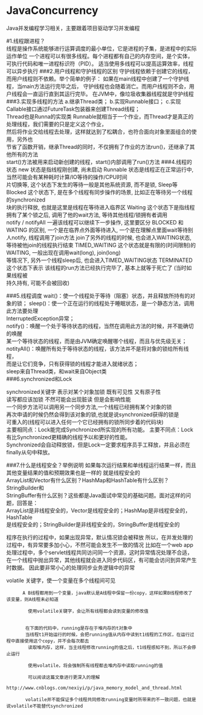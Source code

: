 # JavaConcurrency
Java并发编程学习相关，主要跟着项目驱动学习并发编程

#1.线程跟进程？<br>
线程是操作系统能够进行运算调度的最小单位，它是进程的子集，是进程中的实际运作单位
一个进程可以有很多线程。每个进程都有自己的内存空间，是个实体，可执行代码和唯一进程标识符（PID）。 
适当使用多线程可以提高运算效率，线程可以异步执行
###2.用户线程和守护线程的区别
守护线程依赖于创建它的线程，而用户线程则不依赖。举个简单的例子：
如果在main线程中创建了一个守护线程，当main方法运行完毕之后，
守护线程也会随着消亡。而用户线程则不会，用户线程会一直运行直到其运行完毕。
在JVM中，像垃圾收集器线程就是守护线程
###3.实现多线程的方法
a.继承Thread类；
b.实现Runnable接口；
c.实现Callable接口通过FutureTask包装器来创建Thread线程；<br>
Thread也是Runna的实现类
Runnable就相当于一个作业，而Thread才是真正的处理线程，我们需要的只是定义这个作业，<br>
然后将作业交给线程去处理，这样就达到了松耦合，也符合面向对象里面组合的使用，另外也<br>
节省了函数开销，继承Thread的同时，不仅拥有了作业的方法run()，还继承了其他所有的方法<br>
start()方法被用来启动新创建的线程，start()内部调用了run()方法
###4.线程的状态
   new 状态是指线程刚创建, 尚未启动
   Runnable  状态是线程正在正常运行中, 当然可能会有某种耗时计算/IO等待的操作/CPU时间<br>片切换等, 这个状态下发生的等待一般是其他系统资源, 而不是锁, Sleep等
   Blocked 这个状态下, 是在多个线程有同步操作的场景, 比如正在等待另一个线程的synchronized<br> 块的执行释放, 也就是这里是线程在等待进入临界区
  Waiting 这个状态下是指线程拥有了某个锁之后, 调用了他的wait方法, 等待其他线程/锁拥有者调用<br> notify / notifyAll 一遍该线程可以继续下一步操作, 这里要区分 BLOCKED 和 WATING 的区别, 一个是在临界点外面等待进入, 一个是在理解点里面wait等待别人notify, 线程调用了join方法 join了另外的线程的时候, 也会进入WAITING状态, 等待被他join的线程执行结束
   TIMED_WAITING 这个状态就是有限的(时间限制)的WAITING, 一般出现在调用wait(long), 
   join(long)<br>等情况下, 另外一个线程sleep后, 也会进入TIMED_WAITING状态
   TERMINATED 这个状态下表示 该线程的run方法已经执行完毕了, 基本上就等于死亡了
   (当时如果线程被<br>持久持有, 可能不会被回收)
   
###5.线程调度
wait()：使一个线程处于等待（阻塞）状态，并且释放所持有的对象的锁；
sleep()：使一个正在运行的线程处于睡眠状态，是一个静态方法，调用此方法要处理<br>
InterruptedException异常；<br>
notify()：唤醒一个处于等待状态的线程，当然在调用此方法的时候，并不能确切的唤醒<br>
某一个等待状态的线程，而是由JVM确定唤醒哪个线程，而且与优先级无关；<br>
notityAll()：唤醒所有处于等待状态的线程，该方法并不是将对象的锁给所有线程，<br>
而是让它们竞争，只有获得锁的线程才能进入就绪状态；<br>
sleep来自Thread类，和wait来自Object类<br>
###6.synchronized和Lock

synchronized关键字 表示对某个对象加锁 既有可见性 又有原子性<br>
读写都应该加锁  不然可能会出现脏读  但是会影响性能<br>
一个同步方法可以调用另一个同步方法,一个线程已经拥有某个对象的锁<br>
再次申请的时候仍然会得到该对象的锁,也就是说synchronized获得的锁是<br>
可重入的(线程可以进入任何一个它已经拥有的锁所同步着的代码块)<br>
主要相同点：Lock能完成Synchronized所实现的所有功能。
主要不同点：Lock有比Synchronized更精确的线程予以和更好的性能。<br>
Synchronized会自动释放锁，但是Lock一定要求程序员手工释放，并且必须在finally从句中释放。

###7.什么是线程安全？举例说明
如果每次运行结果和单线程运行结果一样，而且其他变量结果的值和预期效果也是一样的
就是线程安全的<br>
ArrayList和Vector有什么区别？HashMap和HashTable有什么区别？StringBuilder和<br>
StringBuffer有什么区别？这些都是Java面试中常见的基础问题。面对这样的问题，回答是：<br>
ArrayList是非线程安全的，Vector是线程安全的；HashMap是非线程安全的，HashTable<br>
是线程安全的；StringBuilder是非线程安全的，StringBuffer是线程安全的<br>


   
   
   程序在执行的过程中，如果出现异常，默认情况锁会被释放
   所以，在并发处理的过程中，有异常要多加小心，不然可能会发生不一致的情况
   比如在一个web app处理过程中，多个servlet线程共同访问同一个资源，这时异常情况处理不合适，
   在一个线程中抛出异常，其他线程就会进入同步代码区，有可能会访问到异常产生时数据。
   因此要非常小心的处理同步业务逻辑中的异常
   
   volatile 关键字，使一个变量在多个线程间可见
          
          A B线程都用到一个变量，java默认是A线程中保留一份copy，这样如果B线程修改了该变量，则A线程未必知道
          
            使用volatile关键字，会让所有线程都会读到变量的修改值
          
           
           在下面的代码中，running是存在于堆内存的t对象中
           当线程t1开始运行的时候，会把running值从内存中读到t1线程的工作区，在运行过程中直接使用这个copy，并不会每次都去
            读取堆内存，这样，当主线程修改running的值之后，t1线程感知不到，所以不会停止运行
           
            使用volatile，将会强制所有线程都去堆内存中读取running的值
           
            可以阅读这篇文章进行更深入的理解
            http://www.cnblogs.com/nexiyi/p/java_memory_model_and_thread.html
           
           volatile并不能保证多个线程共同修改running变量时所带来的不一致问题，也就是说volatile不能替代synchronized